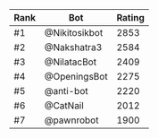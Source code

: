 Rank|Bot|Rating
---|---|---
#1|@Nikitosikbot|2853
#2|@Nakshatra3|2584
#3|@NilatacBot|2409
#4|@OpeningsBot|2275
#5|@anti-bot|2220
#6|@CatNail|2012
#7|@pawnrobot|1900
